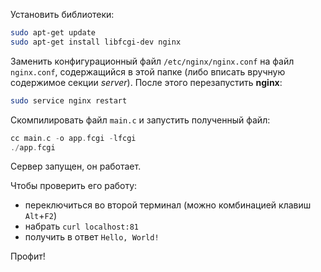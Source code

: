 Установить библиотеки:
``` bash
sudo apt-get update
sudo apt-get install libfcgi-dev nginx
```

Заменить конфигурационный файл `/etc/nginx/nginx.conf` на файл `nginx.conf`, содержащийся в этой папке (либо вписать вручную содержимое секции *server*). После этого перезапустить **nginx**:
``` bash
sudo service nginx restart
```

Скомпилировать файл `main.c` и запустить полученный файл:
``` C
cc main.c -o app.fcgi -lfcgi
./app.fсgi
```
Сервер запущен, он работает.

Чтобы проверить его работу:
- переключиться во второй терминал (можно комбинацией клавиш `Alt`+`F2`)
- набрать `curl localhost:81`
- получить в ответ `Hello, World!`

Профит!